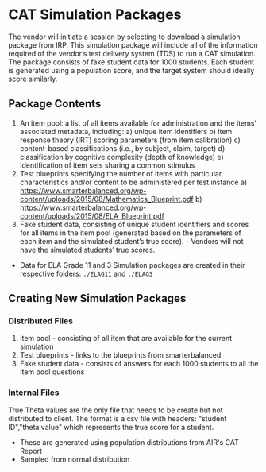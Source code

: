 # CAT Simulation Packages
 The vendor will initiate a session by selecting to download a simulation package from IRP.
 This simulation package will include all of the information required of the vendor’s test delivery system (TDS) to run a CAT simulation.  
 The package consists of fake student data for 1000 students.
 Each student is generated using a population score, and the target system should ideally score similarly. 
 
 ## Package Contents
  1. An item pool: a list of all items available for administration and the items’ associated metadata, including: 
    a) unique item identifiers
    b) item response theory (IRT) scoring parameters (from item calibration)
    c) content-based classifications (i.e., by subject, claim, target)
    d) classification by cognitive complexity (depth of knowledge)
    e) identification of item sets sharing a common stimulus
  2. Test blueprints specifying the number of items with particular characteristics and/or content to be administered per test instance
    a) https://www.smarterbalanced.org/wp-content/uploads/2015/08/Mathematics_Blueprint.pdf
    b) https://www.smarterbalanced.org/wp-content/uploads/2015/08/ELA_Blueprint.pdf
  3. Fake student data, consisting of unique student identifiers and scores for all items in the item pool (generated based on the parameters of each item and the simulated student’s true score).
	- Vendors will not have the simulated students’ true scores.

- Data for ELA Grade 11 and 3 Simulation packages are created in their respective folders: `./ELAG11` and `./ELAG3`

## Creating New Simulation Packages

### Distributed Files
  1. item pool - consisting of all item that are available for the current simulation
  2. Test blueprints - links to the blueprints from smarterbalanced
  3. Fake student data - consists of answers for each 1000 students to all the item pool questions 

### Internal Files
True Theta values are the only file that needs to be create but not distributed to client.
The format is a csv file with headers:
    "student ID","theta value"
which represents the true score for a student.
- These are generated using population distributions from AIR's CAT Report
- Sampled from normal distribution


